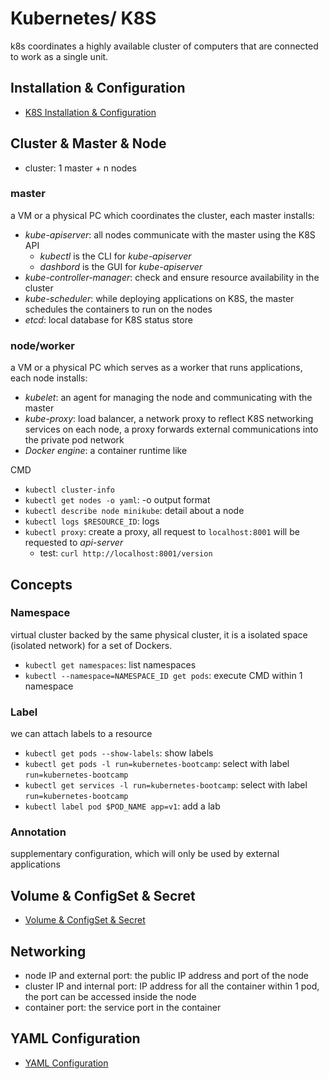 # Kubernetes/ K8S
k8s coordinates a highly available cluster of computers that are connected to work as a single unit.

## Installation & Configuration
- [K8S Installation & Configuration](installation/README.md)

## Cluster & Master & Node  
- cluster: 1 master + n nodes

### master
a VM or a physical PC which coordinates the cluster, each master installs:
- *kube-apiserver*: all nodes communicate with the master using the K8S API
  - *kubectl* is the CLI for *kube-apiserver*
  - *dashbord* is the GUI for *kube-apiserver*
- *kube-controller-manager*: check and ensure resource availability in the cluster
- *kube-scheduler*: while deploying applications on K8S, the master schedules the containers to run on the nodes
- *etcd*: local database for K8S status store

### node/worker
a VM or a physical PC which serves as a worker that runs applications, each node installs:
- *kubelet*: an agent for managing the node and communicating with the master
- *kube-proxy*: load balancer, a network proxy to reflect K8S networking services on each node, a proxy forwards external communications into the private pod network
- *Docker engine*: a container runtime like

CMD
- `kubectl cluster-info`
- `kubectl get nodes -o yaml`: -o output format
- `kubectl describe node minikube`: detail about a node
- `kubectl logs $RESOURCE_ID`: logs
- `kubectl proxy`: create a proxy, all request to `localhost:8001` will be requested to *api-server*
  - test: `curl http://localhost:8001/version`


## Concepts
### Namespace
virtual cluster backed by the same physical cluster, it is a isolated space (isolated network) for a set of Dockers.
- `kubectl get namespaces`: list namespaces
- `kubectl --namespace=NAMESPACE_ID get pods`: execute CMD within 1 namespace

### Label
we can attach labels to a resource

- `kubectl get pods --show-labels`: show labels
- `kubectl get pods -l run=kubernetes-bootcamp`: select with label `run=kubernetes-bootcamp`
- `kubectl get services -l run=kubernetes-bootcamp`: select with label `run=kubernetes-bootcamp`
- `kubectl label pod $POD_NAME app=v1`: add a lab

### Annotation
supplementary configuration, which will only be used by external applications


## Volume & ConfigSet & Secret
- [Volume & ConfigSet & Secret](volume/README.md)


## Networking
- node IP and external port: the public IP address and port of the node
- cluster IP and internal port: IP address for all the container within 1 pod, the port can be accessed inside the node
- container port: the service port in the container


## YAML Configuration
- [YAML Configuration](yaml/README.md)




